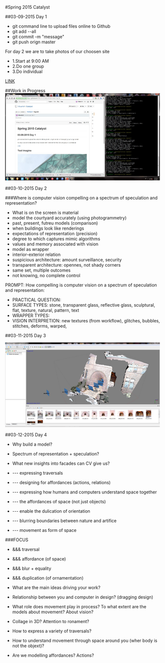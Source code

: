 #Spring 2015 Catalyst


##03-09-2015 Day 1

* git command line to upload files online to Github
* git add --all
* git commit -m "message"
* git push orign master

For day 2 we are to take photos of our choosen site

* 1.Start at 9:00 AM
* 2.Do one group 
* 3.Do individual

[LINK](https://github.com/jentery/facades/blob/master/index.md)

##Work in Progress
![IMAGE](https://github.com/KilluaHxH/Catalyst/blob/master/photos/Day%201.JPG?raw=true)

##03-10-2015 Day 2

###Where is computer vision compelling on a spectrum of speculation and representation?
* What is on the screen is material
* model the courtyard accurately (using photogrammetry)
* past, present, futreu models (comparison)
* when buildings look like renderings
* expectations of representation (precision)
* degree to which captures mimic algorithms
* values and memory associated with vision
* model as wrapper
* interior-exterior relation
* suspicious architecture: amount surveillance, security
* transparent architecture: opennes, not shady corners
* same set, multiple outcomes
* not knowing, no complete control

PROMPT: How compelling is computer vision on a spectrum of speculation and representation:

* PRACTICAL QUESTION:
* SURFACE TYPES: stone, transparent glass, reflective glass, sculptural, flat, texture, natural, pattern, text
* WRAPPER TYPES: 
* VISION INTERPRETION: new textures (from workflow), glitches, bubbles, stitches, deforms, warped, 

##03-11-2015 Day 3

![IMAGE](https://github.com/KilluaHxH/Catalyst/blob/master/photos/Day%203.JPG?raw=true)

##03-12-2015 Day 4
* Why build a model?
* Spectrum of representation + speculation?
* What new insights into facades can CV give us?

* --- expressing traversals
* --- designing for affordances (actions, relations)
* --- expressing how humans and computers understand space together
* --- the affordances of space (not just objects)
* --- enable the dulication of orientation
* --- blurring boundaries between nature and artifice
* --- movement as form of space

###FOCUS

* &&& traversal 
* &&& affordance (of space)
* &&& blur + equality
* &&& duplication (of ornamentation)

* What are the main ideas driving your work?
* Relationship between you and computer in design? (dragging design)
* What role does movement play in process? To what extent are the models about movement? About vision?
* Collage in 3D? Attention to ronament?
* How to express a variety of traversals?
* How to understand movement through space around you (wher body is not the objext)?
* Are we modelling affordances? Actions?
